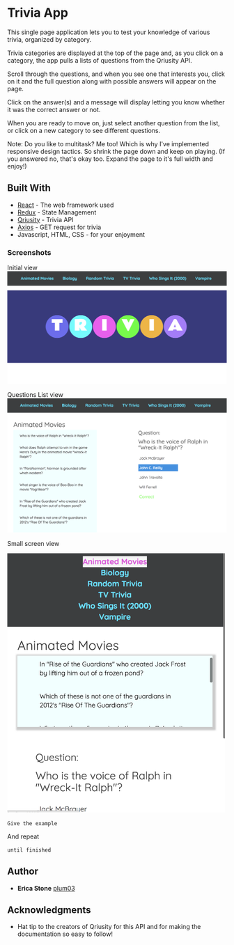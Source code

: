 # Trivia App

This single page application lets you to test your knowledge of various trivia, organized by category.

Trivia categories are displayed at the top of the page and, as you click on a category, the app pulls a lists of questions from the Qriusity API.

Scroll through the questions, and when you see one that interests you, click on it and the full question along with possible answers will appear on the page.

Click on the answer(s) and a message will display letting you know whether it was the correct answer or not.

When you are ready to move on, just select another question from the list, or click on a new category to see different questions.

Note: Do you like to multitask?  Me too!  Which is why I've implemented responsive design tactics.  So shrink the page down and keep on playing.  (If you answered no, that's okay too.  Expand the page to it's full width and enjoy!)


## Built With

* [React](https://reactjs.org/) - The web framework used
* [Redux](https://redux.js.org/) - State Management
* [Qriusity](https://qriusity.com/) - Trivia API
* [Axios](https://github.com/axios/axios) - GET request for trivia 
* Javascript, HTML, CSS - for your enjoyment 


### Screenshots

Initial view 
![Homepage Screenshot](public/images/main-full-screen.png)

Questions List view
![App Screenshot](public/images/app-full-screen.png)

Small screen view

<img src="public/images/app-small.png" width="500px">


```
Give the example
```

And repeat

```
until finished
```

## Author

* **Erica Stone** [plum03](https://github.com/plum03)


## Acknowledgments

* Hat tip to the creators of Qriusity for this API and for making the documentation so easy to follow!


